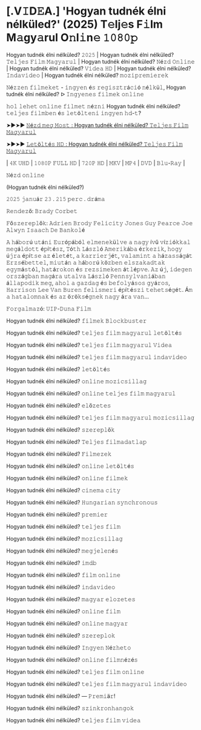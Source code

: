#  [.V𝙸D𝙴A.] 'Hogyan tudnék élni nélküled?' (2025) T𝚎lj𝚎s F𝚒lm M𝚊gy𝚊rul O𝚗l𝚒n𝚎 𝟷𝟶𝟾𝟶𝚙


Hogyan tudnék élni nélküled? 𝟸𝟶𝟸𝟻 | Hogyan tudnék élni nélküled? 𝚃𝚎𝚕𝚓𝚎𝚜 𝙵𝚒𝚕𝚖 𝙼𝚊𝚐𝚢𝚊𝚛𝚞𝚕 | Hogyan tudnék élni nélküled? 𝙽é𝚣𝚍 𝙾𝚗𝚕𝚒𝚗𝚎 | Hogyan tudnék élni nélküled? 𝚅𝚒𝚍𝚎𝚊 𝙷𝙳 | Hogyan tudnék élni nélküled? 𝙸𝚗𝚍𝚊𝚟𝚒𝚍𝚎𝚘 | Hogyan tudnék élni nélküled? 𝚖𝚘𝚣𝚒𝚙𝚛𝚎𝚖𝚒𝚎𝚛𝚎𝚔

𝙽é𝚣𝚣𝚎𝚗 𝚏𝚒𝚕𝚖𝚎𝚔𝚎𝚝 - 𝚒𝚗𝚐𝚢𝚎𝚗 é𝚜 𝚛𝚎𝚐𝚒𝚜𝚣𝚝𝚛á𝚌𝚒ó 𝚗é𝚕𝚔ü𝚕, Hogyan tudnék élni nélküled? ᐅ 𝙸𝚗𝚐𝚢𝚎𝚗𝚎𝚜 𝚏𝚒𝚕𝚖𝚎𝚔 𝚘𝚗𝚕𝚒𝚗𝚎

𝚑𝚘𝚕 𝚕𝚎𝚑𝚎𝚝 𝚘𝚗𝚕𝚒𝚗𝚎 𝚏𝚒𝚕𝚖𝚎𝚝 𝚗é𝚣𝚗𝚒 Hogyan tudnék élni nélküled? 𝚝𝚎𝚕𝚓𝚎𝚜 𝚏𝚒𝚕𝚖𝚋𝚎𝚗 é𝚜 𝚕𝚎𝚝ö𝚕𝚝𝚎𝚗𝚒 𝚒𝚗𝚐𝚢𝚎𝚗 𝚑𝚍-𝚝?

➤►➤► [𝙽é𝚣𝚍 𝚖𝚎𝚐 𝙼𝚘𝚜𝚝 : Hogyan tudnék élni nélküled? 𝚃𝚎𝚕𝚓𝚎𝚜 𝙵𝚒𝚕𝚖 𝙼𝚊𝚐𝚢𝚊𝚛𝚞𝚕](https://t.co/dDjRpi9M6V)

➤►➤► [𝙻𝚎𝚝ö𝚕𝚝é𝚜 𝙷𝙳 : Hogyan tudnék élni nélküled? 𝚃𝚎𝚕𝚓𝚎𝚜 𝙵𝚒𝚕𝚖 𝙼𝚊𝚐𝚢𝚊𝚛𝚞𝚕](https://t.co/dDjRpi9M6V)

| 𝟺𝙺 𝚄𝙷𝙳 | 𝟷𝟶𝟾𝟶𝙿 𝙵𝚄𝙻𝙻 𝙷𝙳 | 𝟽𝟸𝟶𝙿 𝙷𝙳 | 𝙼𝙺𝚅 | 𝙼𝙿𝟺 | 𝙳𝚅𝙳 | 𝙱𝚕𝚞-𝚁𝚊𝚢 |

𝙽é𝚣𝚍 𝚘𝚗𝚕𝚒𝚗𝚎

(Hogyan tudnék élni nélküled?)

𝟸𝟶𝟸𝟻 𝚓𝚊𝚗𝚞á𝚛 𝟸𝟹 . 𝟸𝟷𝟻 𝚙𝚎𝚛𝚌 . 𝚍𝚛á𝚖𝚊

𝚁𝚎𝚗𝚍𝚎𝚣ő: 𝙱𝚛𝚊𝚍𝚢 𝙲𝚘𝚛𝚋𝚎𝚝

𝙵ő𝚜𝚣𝚎𝚛𝚎𝚙𝚕ő𝚔: 𝙰𝚍𝚛𝚒𝚎𝚗 𝙱𝚛𝚘𝚍𝚢 𝙵𝚎𝚕𝚒𝚌𝚒𝚝𝚢 𝙹𝚘𝚗𝚎𝚜 𝙶𝚞𝚢 𝙿𝚎𝚊𝚛𝚌𝚎 𝙹𝚘𝚎 𝙰𝚕𝚠𝚢𝚗 𝙸𝚜𝚊𝚊𝚌𝚑 𝙳𝚎 𝙱𝚊𝚗𝚔𝚘𝚕é

𝙰 𝚑á𝚋𝚘𝚛ú 𝚞𝚝á𝚗𝚒 𝙴𝚞𝚛ó𝚙á𝚋ó𝚕 𝚎𝚕𝚖𝚎𝚗𝚎𝚔ü𝚕𝚟𝚎 𝚊 𝚗𝚊𝚐𝚢 í𝚟ű 𝚟í𝚣𝚒ó𝚔𝚔𝚊𝚕 𝚖𝚎𝚐á𝚕𝚍𝚘𝚝𝚝 é𝚙í𝚝é𝚜𝚣, 𝚃ó𝚝𝚑 𝙻á𝚜𝚣𝚕ó 𝙰𝚖𝚎𝚛𝚒𝚔á𝚋𝚊 é𝚛𝚔𝚎𝚣𝚒𝚔, 𝚑𝚘𝚐𝚢 ú𝚓𝚛𝚊 é𝚙í𝚝𝚜𝚎 𝚊𝚣 é𝚕𝚎𝚝é𝚝, 𝚊 𝚔𝚊𝚛𝚛𝚒𝚎𝚛𝚓é𝚝, 𝚟𝚊𝚕𝚊𝚖𝚒𝚗𝚝 𝚊 𝚑á𝚣𝚊𝚜𝚜á𝚐á𝚝 𝙴𝚛𝚣𝚜é𝚋𝚎𝚝𝚝𝚎𝚕, 𝚖𝚒𝚞𝚝á𝚗 𝚊 𝚑á𝚋𝚘𝚛ú 𝚔ö𝚣𝚋𝚎𝚗 𝚎𝚕𝚜𝚣𝚊𝚔𝚊𝚍𝚝𝚊𝚔 𝚎𝚐𝚢𝚖á𝚜𝚝ó𝚕, 𝚑𝚊𝚝á𝚛𝚘𝚔𝚘𝚗 é𝚜 𝚛𝚎𝚣𝚜𝚒𝚖𝚎𝚔𝚎𝚗 á𝚝𝚕é𝚙𝚟𝚎. 𝙰𝚣 ú𝚓, 𝚒𝚍𝚎𝚐𝚎𝚗 𝚘𝚛𝚜𝚣á𝚐𝚋𝚊𝚗 𝚖𝚊𝚐á𝚛𝚊 𝚞𝚝𝚊𝚕𝚟𝚊 𝙻á𝚜𝚣𝚕ó 𝙿𝚎𝚗𝚗𝚜𝚢𝚕𝚟𝚊𝚗𝚒á𝚋𝚊𝚗 á𝚕𝚕𝚊𝚙𝚘𝚍𝚒𝚔 𝚖𝚎𝚐, 𝚊𝚑𝚘𝚕 𝚊 𝚐𝚊𝚣𝚍𝚊𝚐 é𝚜 𝚋𝚎𝚏𝚘𝚕𝚢á𝚜𝚘𝚜 𝚐𝚢á𝚛𝚘𝚜, 𝙷𝚊𝚛𝚛𝚒𝚜𝚘𝚗 𝙻𝚎𝚎 𝚅𝚊𝚗 𝙱𝚞𝚛𝚎𝚗 𝚏𝚎𝚕𝚒𝚜𝚖𝚎𝚛𝚒 é𝚙í𝚝é𝚜𝚣𝚒 𝚝𝚎𝚑𝚎𝚝𝚜é𝚐é𝚝. Á𝚖 𝚊 𝚑𝚊𝚝𝚊𝚕𝚘𝚖𝚗𝚊𝚔 é𝚜 𝚊𝚣 ö𝚛ö𝚔𝚜é𝚐𝚗𝚎𝚔 𝚗𝚊𝚐𝚢 á𝚛𝚊 𝚟𝚊𝚗...

𝙵𝚘𝚛𝚐𝚊𝚕𝚖𝚊𝚣ó: 𝚄𝙸𝙿-𝙳𝚞𝚗𝚊 𝙵𝚒𝚕𝚖

Hogyan tudnék élni nélküled? 𝚏𝚒𝚕𝚖𝚎𝚔 𝙱𝚕𝚘𝚌𝚔𝚋𝚞𝚜𝚝𝚎𝚛

Hogyan tudnék élni nélküled? 𝚝𝚎𝚕𝚓𝚎𝚜 𝚏𝚒𝚕𝚖 𝚖𝚊𝚐𝚢𝚊𝚛𝚞𝚕 𝚕𝚎𝚝ö𝚕𝚝é𝚜

Hogyan tudnék élni nélküled? 𝚝𝚎𝚕𝚓𝚎𝚜 𝚏𝚒𝚕𝚖 𝚖𝚊𝚐𝚢𝚊𝚛𝚞𝚕 𝚅𝚒𝚍𝚎𝚊

Hogyan tudnék élni nélküled? 𝚝𝚎𝚕𝚓𝚎𝚜 𝚏𝚒𝚕𝚖 𝚖𝚊𝚐𝚢𝚊𝚛𝚞𝚕 𝚒𝚗𝚍𝚊𝚟𝚒𝚍𝚎𝚘

Hogyan tudnék élni nélküled? 𝚕𝚎𝚝ö𝚕𝚝é𝚜

Hogyan tudnék élni nélküled? 𝚘𝚗𝚕𝚒𝚗𝚎 𝚖𝚘𝚣𝚒𝚌𝚜𝚒𝚕𝚕𝚊𝚐

Hogyan tudnék élni nélküled? 𝚘𝚗𝚕𝚒𝚗𝚎 𝚝𝚎𝚕𝚓𝚎𝚜 𝚏𝚒𝚕𝚖 𝚖𝚊𝚐𝚢𝚊𝚛𝚞𝚕

Hogyan tudnék élni nélküled? 𝚎𝚕ő𝚣𝚎𝚝𝚎𝚜

Hogyan tudnék élni nélküled? 𝚝𝚎𝚕𝚓𝚎𝚜 𝚏𝚒𝚕𝚖 𝚖𝚊𝚐𝚢𝚊𝚛𝚞𝚕 𝚖𝚘𝚣𝚒𝚌𝚜𝚒𝚕𝚕𝚊𝚐

Hogyan tudnék élni nélküled? 𝚜𝚣𝚎𝚛𝚎𝚙𝚕ő𝚔

Hogyan tudnék élni nélküled? 𝚃𝚎𝚕𝚓𝚎𝚜 𝚏𝚒𝚕𝚖𝚊𝚍𝚊𝚝𝚕𝚊𝚙

Hogyan tudnék élni nélküled? 𝙵𝚒𝚕𝚖𝚎𝚣𝚎𝚔

Hogyan tudnék élni nélküled? 𝚘𝚗𝚕𝚒𝚗𝚎 𝚕𝚎𝚝ö𝚕𝚝é𝚜

Hogyan tudnék élni nélküled? 𝚘𝚗𝚕𝚒𝚗𝚎 𝚏𝚒𝚕𝚖𝚎𝚔

Hogyan tudnék élni nélküled? 𝚌𝚒𝚗𝚎𝚖𝚊 𝚌𝚒𝚝𝚢

Hogyan tudnék élni nélküled? 𝙷𝚞𝚗𝚐𝚊𝚛𝚒𝚊𝚗 𝚜𝚢𝚗𝚌𝚑𝚛𝚘𝚗𝚘𝚞𝚜

Hogyan tudnék élni nélküled? 𝚙𝚛𝚎𝚖𝚒𝚎𝚛

Hogyan tudnék élni nélküled? 𝚝𝚎𝚕𝚓𝚎𝚜 𝚏𝚒𝚕𝚖

Hogyan tudnék élni nélküled? 𝚖𝚘𝚣𝚒𝚌𝚜𝚒𝚕𝚕𝚊𝚐

Hogyan tudnék élni nélküled? 𝚖𝚎𝚐𝚓𝚎𝚕𝚎𝚗é𝚜

Hogyan tudnék élni nélküled? 𝚒𝚖𝚍𝚋

Hogyan tudnék élni nélküled? 𝚏𝚒𝚕𝚖 𝚘𝚗𝚕𝚒𝚗𝚎

Hogyan tudnék élni nélküled? 𝚒𝚗𝚍𝚊𝚟𝚒𝚍𝚎𝚘

Hogyan tudnék élni nélküled? 𝚖𝚊𝚐𝚢𝚊𝚛 𝚎𝚕𝚘𝚣𝚎𝚝𝚎𝚜

Hogyan tudnék élni nélküled? 𝚘𝚗𝚕𝚒𝚗𝚎 𝚏𝚒𝚕𝚖

Hogyan tudnék élni nélküled? 𝚘𝚗𝚕𝚒𝚗𝚎 𝚖𝚊𝚐𝚢𝚊𝚛

Hogyan tudnék élni nélküled? 𝚜𝚣𝚎𝚛𝚎𝚙𝚕𝚘𝚔

Hogyan tudnék élni nélküled? 𝙸𝚗𝚐𝚢𝚎𝚗 𝙽é𝚣𝚑𝚎𝚝𝚘

Hogyan tudnék élni nélküled? 𝚘𝚗𝚕𝚒𝚗𝚎 𝚏𝚒𝚕𝚖𝚗é𝚣é𝚜

Hogyan tudnék élni nélküled? 𝚝𝚎𝚕𝚓𝚎𝚜 𝚏𝚒𝚕𝚖 𝚘𝚗𝚕𝚒𝚗𝚎

Hogyan tudnék élni nélküled? 𝚝𝚎𝚕𝚓𝚎𝚜 𝚏𝚒𝚕𝚖 𝚖𝚊𝚐𝚢𝚊𝚛𝚞𝚕 𝚒𝚗𝚍𝚊𝚟𝚒𝚍𝚎𝚘

Hogyan tudnék élni nélküled? — 𝙿𝚛𝚎𝚖𝚒ä𝚛!

Hogyan tudnék élni nélküled? 𝚜𝚣𝚒𝚗𝚔𝚛𝚘𝚗𝚑𝚊𝚗𝚐𝚘𝚔

Hogyan tudnék élni nélküled? 𝚝𝚎𝚕𝚓𝚎𝚜 𝚏𝚒𝚕𝚖 𝚟𝚒𝚍𝚎𝚊
